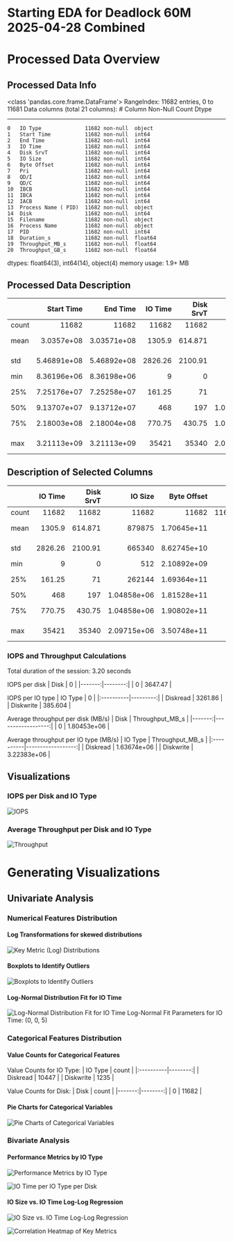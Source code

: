 # Starting EDA for Deadlock 60M 2025-04-28 Combined

# Processed Data Overview

## Processed Data Info
<class 'pandas.core.frame.DataFrame'>
   RangeIndex: 11682 entries, 0 to 11681
   Data columns (total 21 columns):
    #   Column               Non-Null Count  Dtype  
   ---  ------               --------------  -----  
    0   IO Type              11682 non-null  object 
    1   Start Time           11682 non-null  int64  
    2   End Time             11682 non-null  int64  
    3   IO Time              11682 non-null  int64  
    4   Disk SrvT            11682 non-null  int64  
    5   IO Size              11682 non-null  int64  
    6   Byte Offset          11682 non-null  int64  
    7   Pri                  11682 non-null  int64  
    8   QD/I                 11682 non-null  int64  
    9   QD/C                 11682 non-null  int64  
    10  IBCB                 11682 non-null  int64  
    11  IBCA                 11682 non-null  int64  
    12  IACB                 11682 non-null  int64  
    13  Process Name ( PID)  11682 non-null  object 
    14  Disk                 11682 non-null  int64  
    15  Filename             11682 non-null  object 
    16  Process Name         11682 non-null  object 
    17  PID                  11682 non-null  int64  
    18  Duration_s           11682 non-null  float64
    19  Throughput_MB_s      11682 non-null  float64
    20  Throughput_GB_s      11682 non-null  float64
   dtypes: float64(3), int64(14), object(4)
   memory usage: 1.9+ MB
   

## Processed Data Description
|       |      Start Time |        End Time |   IO Time |   Disk SrvT |          IO Size |     Byte Offset |   Pri |        QD/I |        QD/C |        IBCB |         IBCA |         IACB |   Disk |      PID |      Duration_s |   Throughput_MB_s |   Throughput_GB_s |
|:------|----------------:|----------------:|----------:|------------:|-----------------:|----------------:|------:|------------:|------------:|------------:|-------------:|-------------:|-------:|---------:|----------------:|------------------:|------------------:|
| count | 11682           | 11682           |  11682    |   11682     |  11682           | 11682           | 11682 | 11682       | 11682       | 11682       | 11682        | 11682        |  11682 | 11682    | 11682           |   11682           |     11682         |
| mean  |     3.0357e+08  |     3.03571e+08 |   1305.9  |     614.871 | 879875           |     1.70645e+11 |     3 |     1.25458 |     1.264   |     1.05684 |     0.19774  |     0.220681 |      0 | 22788.6  |     1.3059e-06  |       1.80453e+06 |      1762.23      |
| std   |     5.46891e+08 |     5.46892e+08 |   2826.26 |    2100.91  | 665340           |     8.62745e+10 |     0 |     3.92613 |     3.94392 |     3.73378 |     0.750494 |     0.834733 |      0 |  5968.36 |     2.82626e-06 |       1.30634e+06 |      1275.72      |
| min   |     8.36196e+06 |     8.36198e+06 |      9    |       0     |    512           |     2.10892e+09 |     3 |     0       |     0       |     0       |    -1        |     0        |      0 |     4    |     9e-09       |      48.0166      |         0.0468913 |
| 25%   |     7.25176e+07 |     7.25258e+07 |    161.25 |      71     | 262144           |     1.69364e+11 |     3 |     0       |     0       |     0       |     0        |     0        |      0 | 24000    |     1.6125e-07  |  572092           |       558.684     |
| 50%   |     9.13707e+07 |     9.13712e+07 |    468    |     197     |      1.04858e+06 |     1.81528e+11 |     3 |     0       |     0       |     0       |     0        |     0        |      0 | 24000    |     4.68e-07    |       1.75411e+06 |      1712.99      |
| 75%   |     2.18003e+08 |     2.18004e+08 |    770.75 |     430.75  |      1.04858e+06 |     1.90802e+11 |     3 |     1       |     1       |     1       |     0        |     0        |      0 | 24000    |     7.7075e-07  |       2.60417e+06 |      2543.13      |
| max   |     3.21113e+09 |     3.21113e+09 |  35421    |   35340     |      2.09715e+06 |     3.50748e+11 |     3 |    55       |    55       |    54       |    13        |    14        |      0 | 29416    |     3.5421e-05  |       5.88235e+06 |      5744.49      |

## Description of Selected Columns
|       |   IO Time |   Disk SrvT |          IO Size |     Byte Offset |   Pri |        QD/I |        QD/C |        IBCB |         IBCA |         IACB |      Duration_s |   Throughput_MB_s |   Throughput_GB_s |
|:------|----------:|------------:|-----------------:|----------------:|------:|------------:|------------:|------------:|-------------:|-------------:|----------------:|------------------:|------------------:|
| count |  11682    |   11682     |  11682           | 11682           | 11682 | 11682       | 11682       | 11682       | 11682        | 11682        | 11682           |   11682           |     11682         |
| mean  |   1305.9  |     614.871 | 879875           |     1.70645e+11 |     3 |     1.25458 |     1.264   |     1.05684 |     0.19774  |     0.220681 |     1.3059e-06  |       1.80453e+06 |      1762.23      |
| std   |   2826.26 |    2100.91  | 665340           |     8.62745e+10 |     0 |     3.92613 |     3.94392 |     3.73378 |     0.750494 |     0.834733 |     2.82626e-06 |       1.30634e+06 |      1275.72      |
| min   |      9    |       0     |    512           |     2.10892e+09 |     3 |     0       |     0       |     0       |    -1        |     0        |     9e-09       |      48.0166      |         0.0468913 |
| 25%   |    161.25 |      71     | 262144           |     1.69364e+11 |     3 |     0       |     0       |     0       |     0        |     0        |     1.6125e-07  |  572092           |       558.684     |
| 50%   |    468    |     197     |      1.04858e+06 |     1.81528e+11 |     3 |     0       |     0       |     0       |     0        |     0        |     4.68e-07    |       1.75411e+06 |      1712.99      |
| 75%   |    770.75 |     430.75  |      1.04858e+06 |     1.90802e+11 |     3 |     1       |     1       |     1       |     0        |     0        |     7.7075e-07  |       2.60417e+06 |      2543.13      |
| max   |  35421    |   35340     |      2.09715e+06 |     3.50748e+11 |     3 |    55       |    55       |    54       |    13        |    14        |     3.5421e-05  |       5.88235e+06 |      5744.49      |

### IOPS and Throughput Calculations

Total duration of the session: 3.20 seconds

IOPS per disk
|   Disk |       0 |
|-------:|--------:|
|      0 | 3647.47 |

IOPS per IO type
| IO Type   |        0 |
|:----------|---------:|
| Diskread  | 3261.86  |
| Diskwrite |  385.604 |

Average throughput per disk (MB/s)
|   Disk |   Throughput_MB_s |
|-------:|------------------:|
|      0 |       1.80453e+06 |

Average throughput per IO type (MB/s)
| IO Type   |   Throughput_MB_s |
|:----------|------------------:|
| Diskread  |       1.63674e+06 |
| Diskwrite |       3.22383e+06 |

## Visualizations

### IOPS per Disk and IO Type
![IOPS](images\iops_by_disk_and_type.png)

### Average Throughput per Disk and IO Type
![Throughput](images\Throughput_by_disk_and_type.png)

# Generating Visualizations

## Univariate Analysis

### Numerical Features Distribution

#### Log Transformations for skewed distributions
![Key Metric (Log) Distributions](images\key_metric_distributions.png)

#### Boxplots to Identify Outliers
![Boxplots to Identify Outliers](images\Boxplots_outliers.png)

#### Log-Normal Distribution Fit for IO Time
![Log-Normal Distribution Fit for IO Time](images\lognormal_io_time.png)
Log-Normal Fit Parameters for IO Time: (0, 0, 5)

### Categorical Features Distribution

#### Value Counts for Categorical Features

Value Counts for IO Type:
| IO Type   |   count |
|:----------|--------:|
| Diskread  |   10447 |
| Diskwrite |    1235 |

Value Counts for Disk:
|   Disk |   count |
|-------:|--------:|
|      0 |   11682 |

#### Pie Charts for Categorical Variables
![Pie Charts of Categorical Variables](images\categorical_pie_charts.png)

### Bivariate Analysis

#### Performance Metrics by IO Type
![Performance Metrics by IO Type](images\performance_metrics_by_io_type.png)

![IO Time per IO Type per Disk](images\io_time_per_io_type_per_disk.png)

#### IO Size vs. IO Time Log-Log Regression
![IO Size vs. IO Time Log-Log Regression](images\io_size_vs_duration_loglog.png)

![Correlation Heatmap of Key Metrics](images\correlation_heatmap.png)

